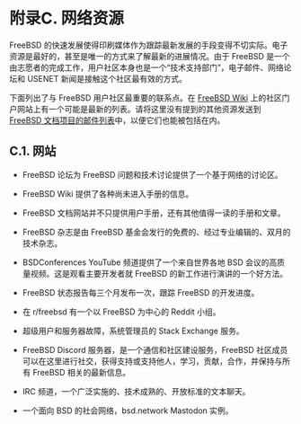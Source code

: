# 附录C. 网络资源

FreeBSD 的快速发展使得印刷媒体作为跟踪最新发展的手段变得不切实际。电子资源是最好的，甚至是唯一的方式来了解最新的进展情况。由于 FreeBSD 是一个由志愿者的完成工作，用户社区本身也是一个“技术支持部门”，电子邮件、网络论坛和 USENET 新闻是接触这个社区最有效的方式。

下面列出了与 FreeBSD 用户社区最重要的联系点。在 [FreeBSD Wiki](https://wiki.freebsd.org/Community) 上的社区门户网站上有一个可能是最新的列表。请将这里没有提到的其他资源发送到 [FreeBSD 文档项目的邮件列表](https://lists.freebsd.org/subscription/freebsd-doc)中，以便它们也能被包括在内。

## C.1. 网站

- FreeBSD 论坛为 FreeBSD 问题和技术讨论提供了一个基于网络的讨论区。

- FreeBSD Wiki 提供了各种尚未进入手册的信息。

- FreeBSD 文档网站并不只提供用户手册，还有其他值得一读的手册和文章。

- FreeBSD 杂志是由 FreeBSD 基金会发行的免费的、经过专业编辑的、双月的技术杂志。

- BSDConferences YouTube 频道提供了一个来自世界各地 BSD 会议的高质量视频。这是观看主要开发者就 FreeBSD 的新工作进行演讲的一个好方法。

- FreeBSD 状态报告每三个月发布一次，跟踪 FreeBSD 的开发进度。

- 在 r/freebsd 有一个以 FreeBSD 为中心的 Reddit 小组。

- 超级用户和服务器故障，系统管理员的 Stack Exchange 服务。

- FreeBSD Discord 服务器，是一个通信和社区建设服务，FreeBSD 社区成员可以在这里进行社交，获得支持或支持他人，学习，贡献，合作，并保持与所有 FreeBSD 相关的最新信息。

- IRC 频道，一个广泛实施的、技术成熟的、开放标准的文本聊天。

- 一个面向 BSD 的社会网络，bsd.network Mastodon 实例。
